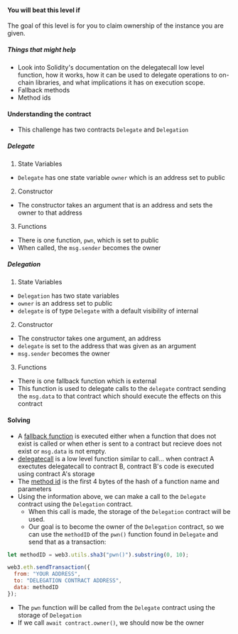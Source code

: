 #### You will beat this level if
The goal of this level is for you to claim ownership of the instance you are given.

##### Things that might help
- Look into Solidity's documentation on the delegatecall low level function, how it works, how it can be used to delegate operations to on-chain libraries, and what implications it has on execution scope.
- Fallback methods
- Method ids

#### Understanding the contract
- This challenge has two contracts ``Delegate`` and ``Delegation``
##### Delegate
1. State Variables
- ``Delegate`` has one state variable ``owner`` which is an address set to public
2. Constructor
- The constructor takes an argument that is an address and sets the owner to that address
3. Functions
- There is one function, ``pwn``, which is set to public
- When called, the ``msg.sender`` becomes the owner

##### Delegation
1. State Variables
- ``Delegation`` has two state variables
- ``owner`` is an address set to public
- ``delegate`` is of type ``Delegate`` with a default visibility of internal
2. Constructor
- The constructor takes one argument, an address
- ``delegate`` is set to the address that was given as an argument
- ``msg.sender`` becomes the owner
3. Functions
- There is one fallback function which is external
- This function is used to delegate calls to the ``delegate`` contract sending the ``msg.data`` to that contract which should execute the effects on this contract

#### Solving
- A [fallback function](https://solidity-by-example.org/fallback/) is executed either when a function that does not exist is called or when ether is sent to a contract but recieve does not exist or ``msg.data`` is not empty.
- [delegatecall](https://solidity-by-example.org/delegatecall/) is a low level function similar to call... when contract A exectutes delegatecall to contract B, contract B's code is executed using contract A's storage
- The [method id](https://ethereum.stackexchange.com/questions/118336/how-to-get-methodid-of-a-function-in-a-smart-contract) is the first 4 bytes of the hash of a function name and parameters
- Using the information above, we can make a call to the ``Delegate`` contract using the ``Delegation`` contract.
    - When this call is made, the storage of the ``Delegation`` contract will be used.
    - Our goal is to become the owner of the ``Delegation`` contract, so we can use the ``methodID`` of the ``pwn()`` function found in ``Delegate`` and send that as a transaction:
```js
let methodID = web3.utils.sha3("pwn()").substring(0, 10);

web3.eth.sendTransaction({
  from: "YOUR ADDRESS",
  to: "DELEGATION CONTRACT ADDRESS",
  data: methodID
});
```
- The ``pwn`` function will be called from the ``Delegate`` contract using the storage of ``Delegation``
- If we call ``await contract.owner()``, we should now be the owner